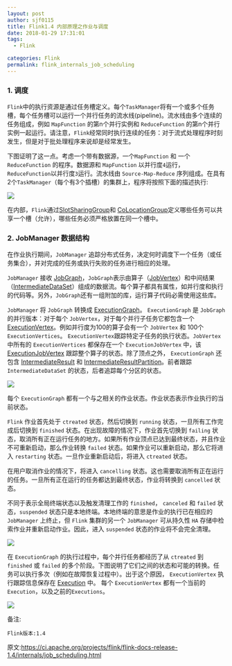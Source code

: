 ```yaml
---
layout: post
author: sjf0115
title: Flink1.4 内部原理之作业与调度
date: 2018-01-29 17:31:01
tags:
  - Flink

categories: Flink
permalink: flink_internals_job_scheduling
---
```



### 1. 调度

`Flink`中的执行资源是通过任务槽定义。每个`TaskManager`将有一个或多个任务槽，每个任务槽可以运行一个并行任务的流水线(pipeline)。流水线由多个连续的任务组成，例如 `MapFunction` 的第n个并行实例和 `ReduceFunction` 的第n个并行实例一起运行。请注意，`Flink`经常同时执行连续的任务：对于流式处理程序时刻发生，但是对于批处理程序来说却是经常发生。

下图证明了这一点。考虑一个带有数据源，一个`MapFunction` 和 一个`ReduceFunction` 的程序。数据源和 `MapFunction` 以并行度`4`运行， `ReduceFunction`以并行度`3`运行。流水线由 `Source-Map-Reduce` 序列组成。在具有2个`TaskManager`（每个有3个插槽）的集群上，程序将按照下面的描述执行:

![](https://github.com/sjf0115/PubLearnNotes/blob/master/image/Flink/flink_internals_job_scheduling-1.png?raw=true)

在内部，`Flink`通过[SlotSharingGroup](https://github.com/apache/flink/blob/master//flink-runtime/src/main/java/org/apache/flink/runtime/jobmanager/scheduler/SlotSharingGroup.java)和 [CoLocationGroup]()定义哪些任务可以共享一个槽（允许），哪些任务必须严格放置在同一个槽中。

### 2. JobManager 数据结构

在作业执行期间，`JobManager` 追踪分布式任务，决定何时调度下一个任务（或任务集合），并对完成的任务或执行失败的任务进行相应的处理。

`JobManager` 接收 [JobGraph](https://github.com/apache/flink/tree/master/flink-runtime/src/main/java/org/apache/flink/runtime/jobgraph)，`JobGraph`表示由算子（[JobVertex](https://github.com/apache/flink/blob/master//flink-runtime/src/main/java/org/apache/flink/runtime/jobgraph/JobVertex.java)）和中间结果（[IntermediateDataSet](https://github.com/apache/flink/blob/master//flink-runtime/src/main/java/org/apache/flink/runtime/jobgraph/IntermediateDataSet.java)）组成的数据流。每个算子都具有属性，如并行度和执行的代码等。另外，`JobGraph`还有一组附加的库，运行算子代码必需使用这些库。


`JobManager` 将 `JobGraph` 转换成 [ExecutionGraph](https://github.com/apache/flink/tree/master/flink-runtime/src/main/java/org/apache/flink/runtime/executiongraph)。 `ExecutionGraph` 是 `JobGraph` 的并行版本：对于每个 `JobVertex`，对于每个并行子任务它都包含一个  [ExecutionVertex](https://github.com/apache/flink/blob/master//flink-runtime/src/main/java/org/apache/flink/runtime/executiongraph/ExecutionVertex.java)。例如并行度为100的算子会有一个 `JobVertex` 和 100个 `ExecutionVertices`。 `ExecutionVertex`跟踪特定子任务的执行状态。`JobVertex` 中所有的 `ExecutionVertices` 都保存在一个 `ExecutionJobVertex` 中，该 [ExecutionJobVertex](https://github.com/apache/flink/blob/master//flink-runtime/src/main/java/org/apache/flink/runtime/executiongraph/ExecutionJobVertex.java) 跟踪整个算子的状态。除了顶点之外， `ExecutionGraph` 还包含 [IntermediateResult](https://github.com/apache/flink/blob/master//flink-runtime/src/main/java/org/apache/flink/runtime/executiongraph/IntermediateResult.java) 和 [IntermediateResultPartition](https://github.com/apache/flink/blob/master//flink-runtime/src/main/java/org/apache/flink/runtime/executiongraph/IntermediateResultPartition.java)。前者跟踪 `IntermediateDataSet` 的状态，后者追踪每个分区的状态。

![](https://github.com/sjf0115/PubLearnNotes/blob/master/image/Flink/flink_internals_job_scheduling-2.png?raw=true)

每个 `ExecutionGraph` 都有一个与之相关的作业状态。作业状态表示作业执行的当前状态。

`Flink` 作业首先处于 `ctreated` 状态，然后切换到 `running` 状态，一旦所有工作完成后切换到 `finished` 状态。在出现故障的情况下，作业首先切换到 `failing` 状态，取消所有正在运行任务的地方。如果所有作业顶点已达到最终状态，并且作业不可重新启动，那么作业转换 `failed` 状态。如果作业可以重新启动，那么它将进入 `restarting` 状态。一旦作业重新启动后，将进入 `ctreated` 状态。

在用户取消作业的情况下，将进入 `cancelling` 状态。这也需要取消所有正在运行的任务。一旦所有正在运行的任务都达到最终状态，作业将转换到 `cancelled` 状态。

不同于表示全局终端状态以及触发清理工作的 `finished`， `canceled` 和 `failed` 状态，`suspended` 状态只是本地终端。本地终端的意思是作业的执行已在相应的 `JobManager` 上终止，但 `Flink` 集群的另一个 `JobManager` 可从持久性 `HA` 存储中检索作业并重新启动作业。因此，进入 `suspended` 状态的作业将不会完全清理。

![](https://github.com/sjf0115/PubLearnNotes/blob/master/image/Flink/flink_internals_job_scheduling-3.png?raw=true)

在 `ExecutionGraph` 的执行过程中，每个并行任务都经历了从 `ctreated` 到 `finished` 或 `failed` 的多个阶段。下图说明了它们之间的状态和可能的转换。任务可以执行多次（例如在故障恢复过程中）。出于这个原因， `ExecutionVertex` 执行跟踪信息保存在 [Execution](https://github.com/apache/flink/blob/master//flink-runtime/src/main/java/org/apache/flink/runtime/executiongraph/Execution.java) 中。 每个 `ExecutionVertex` 都有一个当前的`Execution`，以及之前的`Executions`。

![](https://github.com/sjf0115/PubLearnNotes/blob/master/image/Flink/flink_internals_job_scheduling-4.png?raw=true)


备注:
```
Flink版本:1.4
```

原文:https://ci.apache.org/projects/flink/flink-docs-release-1.4/internals/job_scheduling.html

